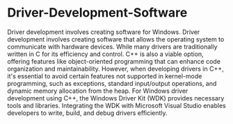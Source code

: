 # Driver-Development-Software
​Driver development involves creating software for Windows.
​Driver development involves creating software that allows the operating system to communicate with hardware devices.
While many drivers are traditionally written in C for its efficiency and control.
C++ is also a viable option, offering features like object-oriented programming that can enhance code organization and maintainability. 
However, when developing drivers in C++, it's essential to avoid certain features not supported in kernel-mode programming, such as exceptions, standard input/output operations, and dynamic memory allocation from the heap.
For Windows driver development using C++, the Windows Driver Kit (WDK) provides necessary tools and libraries. 
Integrating the WDK with Microsoft Visual Studio enables developers to write, build, and debug drivers efficiently. 
